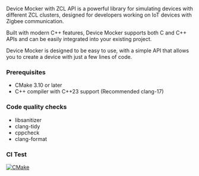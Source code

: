 
Device Mocker with ZCL API is a powerful library for simulating devices with different ZCL clusters, designed for developers working on IoT devices with Zigbee communication.

Built with modern C++ features, Device Mocker supports both C and C++ APIs and can be easily integrated into your existing project.

Device Mocker is designed to be easy to use, with a simple API that allows you to create a device with just a few lines of code.


### Prerequisites

- CMake 3.10 or later
- C++ compiler with C++23 support (Recommended clang-17)

### Code quality checks
- libsanitizer
- clang-tidy
- cppcheck
- clang-format

### CI Test
[![CMake](https://github.com/zakaria1193/mockerbee/actions/workflows/cmake.yml/badge.svg)](https://github.com/zakaria1193/mockerbee/actions/workflows/cmake.yml)
